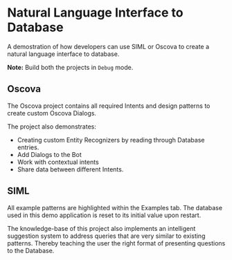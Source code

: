 # Natural Language Interface to Database

A demostration of how developers can use SIML or Oscova to create a natural language interface to database.

**Note:** Build both the projects in `Debug` mode.

## Oscova

The Oscova project contains all required Intents and design patterns to create custom Oscova Dialogs.

The project also demonstrates:

* Creating custom Entity Recognizers by reading through Database entries.
* Add Dialogs to the Bot
* Work with contextual intents
* Share data between different Intents.

## SIML

All example patterns are highlighted within the Examples tab. The database used in this demo application is reset to its initial value upon restart.

The knowledge-base of this project also implements an intelligent suggestion system to address queries that are very similar to existing patterns. Thereby teaching the user the right format of presenting questions to the Database.


